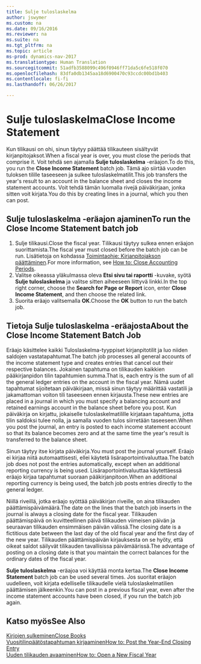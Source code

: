 ```yaml
---
title: Sulje tuloslaskelma
author: jswymer
ms.custom: na
ms.date: 09/16/2016
ms.reviewer: na
ms.suite: na
ms.tgt_pltfrm: na
ms.topic: article
ms-prod: dynamics-nav-2017
ms.translationtype: Human Translation
ms.sourcegitcommit: 51adfb3588099c496f0946ff71da5c6fe518f070
ms.openlocfilehash: 83dfa0db1345aa18d6900470c93ccdc00bd1b403
ms.contentlocale: fi-fi
ms.lasthandoff: 06/26/2017

---
```

# <a name="close-income-statement"></a><span data-ttu-id="01635-102">Sulje tuloslaskelma</span><span class="sxs-lookup"><span data-stu-id="01635-102">Close Income Statement</span></span>
<span data-ttu-id="01635-103">Kun tilikausi on ohi, sinun täytyy päättää tilikauteen sisältyvät kirjanpitojaksot.</span><span class="sxs-lookup"><span data-stu-id="01635-103">When a fiscal year is over, you must close the periods that comprise it.</span></span> <span data-ttu-id="01635-104">Voit tehdä sen ajamalla **Sulje tuloslaskelma** -eräajon.</span><span class="sxs-lookup"><span data-stu-id="01635-104">To do this, you run the **Close Income Statement** batch job.</span></span> <span data-ttu-id="01635-105">Tämä ajo siirtää vuoden tuloksen tilille taseeseen ja sulkee tuloslaskelmatilit.</span><span class="sxs-lookup"><span data-stu-id="01635-105">This job transfers the year's result to an account in the balance sheet and closes the income statement accounts.</span></span> <span data-ttu-id="01635-106">Voit tehdä tämän luomalla rivejä päiväkirjaan, jonka sitten voit kirjata.</span><span class="sxs-lookup"><span data-stu-id="01635-106">You do this by creating lines in a journal, which you then can post.</span></span>

## <a name="to-run-the-close-income-statement-batch-job"></a><span data-ttu-id="01635-107">Sulje tuloslaskelma -eräajon ajaminen</span><span class="sxs-lookup"><span data-stu-id="01635-107">To run the Close Income Statement batch job</span></span>
1. <span data-ttu-id="01635-108">Sulje tilikausi.</span><span class="sxs-lookup"><span data-stu-id="01635-108">Close the fiscal year.</span></span> <span data-ttu-id="01635-109">Tilikausi täytyy sulkea ennen eräajon suorittamista.</span><span class="sxs-lookup"><span data-stu-id="01635-109">The fiscal year must closed before the batch job can be run.</span></span> <span data-ttu-id="01635-110">Lisätietoja on kohdassa [Toimintaohje: Kirjanpitojakson päättäminen](year-close-account-periods.md).</span><span class="sxs-lookup"><span data-stu-id="01635-110">For more information, see [How to: Close Accounting Periods](year-close-account-periods.md).</span></span>
2. <span data-ttu-id="01635-111">Valitse oikeassa yläkulmassa oleva **Etsi sivu tai raportti** -kuvake, syötä **Sulje tuloslaskelma** ja valitse sitten aiheeseen liittyvä linkki.</span><span class="sxs-lookup"><span data-stu-id="01635-111">In the top right corner, choose the **Search for Page or Report** icon, enter **Close Income Statement**, and then choose the related link.</span></span>
3. <span data-ttu-id="01635-112">Suorita eräajo valitsemalla **OK**.</span><span class="sxs-lookup"><span data-stu-id="01635-112">Choose the **OK** button to run the batch job.</span></span>

## <a name="about-the-close-income-statement-batch-job"></a><span data-ttu-id="01635-113">Tietoja Sulje tuloslaskelma -eräajosta</span><span class="sxs-lookup"><span data-stu-id="01635-113">About the Close Income Statement Batch Job</span></span>
<span data-ttu-id="01635-114">Eräajo käsittelee kaikki Tuloslaskelma-tyyppiset kirjanpitotilit ja luo niiden saldojen vastatapahtumat.</span><span class="sxs-lookup"><span data-stu-id="01635-114">The batch job processes all general accounts of the income statement type and creates entries that cancel out their respective balances.</span></span> <span data-ttu-id="01635-115">Jokainen tapahtuma on tilikauden kaikkien pääkirjanpidon tilin tapahtumien summa.</span><span class="sxs-lookup"><span data-stu-id="01635-115">That is, each entry is the sum of all the general ledger entries on the account in the fiscal year.</span></span> <span data-ttu-id="01635-116">Nämä uudet tapahtumat sijoitetaan päiväkirjaan, missä sinun täytyy määrittää vastatili ja jakamattoman voiton tili taseeseen ennen kirjausta.</span><span class="sxs-lookup"><span data-stu-id="01635-116">These new entries are placed in a journal in which you must specify a balancing account and retained earnings account in the balance sheet before you post.</span></span> <span data-ttu-id="01635-117">Kun päiväkirja on kirjattu, jokaiselle tuloslaskelmatilille kirjataan tapahtuma, jotta tilin saldoksi tulee nolla, ja samalla vuoden tulos siirretään taseeseen.</span><span class="sxs-lookup"><span data-stu-id="01635-117">When you post the journal, an entry is posted to each income statement account so that its balance becomes zero and at the same time the year's result is transferred to the balance sheet.</span></span>

<span data-ttu-id="01635-118">Sinun täytyy itse kirjata päiväkirja.</span><span class="sxs-lookup"><span data-stu-id="01635-118">You must post the journal yourself.</span></span> <span data-ttu-id="01635-119">Eräajo ei kirjaa niitä automaattisesti, ellei käytetä lisäraportointivaluuttaa.</span><span class="sxs-lookup"><span data-stu-id="01635-119">The batch job does not post the entries automatically, except when an additional reporting currency is being used.</span></span> <span data-ttu-id="01635-120">Lisäraportointivaluuttaa käytettäessä eräajo kirjaa tapahtumat suoraan pääkirjanpitoon.</span><span class="sxs-lookup"><span data-stu-id="01635-120">When an additional reporting currency is being used, the batch job posts entries directly to the general ledger.</span></span>

<span data-ttu-id="01635-121">Niillä riveillä, jotka eräajo syöttää päiväkirjan riveille, on aina tilikauden päättämispäivämäärä.</span><span class="sxs-lookup"><span data-stu-id="01635-121">The date on the lines that the batch job inserts in the journal is always a closing date for the fiscal year.</span></span> <span data-ttu-id="01635-122">Tilikauden päättämispäivä on kuvitteellinen päivä tilikauden viimeisen päivän ja seuraavan tilikauden ensimmäisen päivän välissä.</span><span class="sxs-lookup"><span data-stu-id="01635-122">The closing date is a fictitious date between the last day of the old fiscal year and the first day of the new year.</span></span> <span data-ttu-id="01635-123">Tilikauden päättämispäivän kirjauksesta on se hyöty, että oikeat saldot säilyvät tilikauden tavallisissa päivämäärissä.</span><span class="sxs-lookup"><span data-stu-id="01635-123">The advantage of posting on a closing date is that you maintain the correct balances for the ordinary dates of the fiscal year.</span></span>

<span data-ttu-id="01635-124">**Sulje tuloslaskelma** -eräajoa voi käyttää monta kertaa.</span><span class="sxs-lookup"><span data-stu-id="01635-124">The **Close Income Statement** batch job can be used several times.</span></span> <span data-ttu-id="01635-125">Jos suoritat eräajon uudelleen, voit kirjata edelliselle tilikaudelle vielä tuloslaskelmatilien päättämisen jälkeenkin.</span><span class="sxs-lookup"><span data-stu-id="01635-125">You can post in a previous fiscal year, even after the income statement accounts have been closed, if you run the batch job again.</span></span>

## <a name="see-also"></a><span data-ttu-id="01635-126">Katso myös</span><span class="sxs-lookup"><span data-stu-id="01635-126">See Also</span></span>
[<span data-ttu-id="01635-127">Kirjojen sulkeminen</span><span class="sxs-lookup"><span data-stu-id="01635-127">Close Books</span></span>](year-close-books.md)  
[<span data-ttu-id="01635-128">Vuositilinpäätöstapahtuman kirjaaminen</span><span class="sxs-lookup"><span data-stu-id="01635-128">How to: Post the Year-End Closing Entry</span></span>](year-how-post-year-end-close-entry.md)  
[<span data-ttu-id="01635-129">Uuden tilikauden avaaminen</span><span class="sxs-lookup"><span data-stu-id="01635-129">How to: Open a New Fiscal Year</span></span>](finance-setup-how-open-new-fiscal-year.md)

